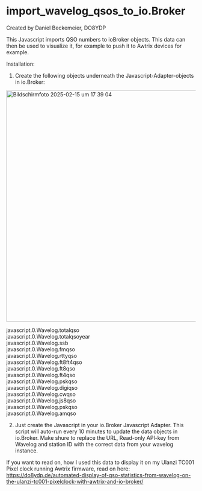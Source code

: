 # import_wavelog_qsos_to_io.Broker

Created by Daniel Beckemeier, DO8YDP

This Javascript imports QSO numbers to ioBroker objects. This data can then be used to visualize it, for example to push it to Awtrix devices for example. 

Installation:

1. Create the following objects underneath the Javascript-Adapter-objects in io.Broker:

<img width="614" alt="Bildschirmfoto 2025-02-15 um 17 39 04" src="https://github.com/user-attachments/assets/1eb47cbb-6b8a-4022-ac8d-a91b340b223a" />

javascript.0.Wavelog.totalqso  
javascript.0.Wavelog.totalqsoyear  
javascript.0.Wavelog.ssb  
javascript.0.Wavelog.fmqso  
javascript.0.Wavelog.rttyqso  
javascript.0.Wavelog.ft8ft4qso  
javascript.0.Wavelog.ft8qso  
javascript.0.Wavelog.ft4qso  
javascript.0.Wavelog.pskqso  
javascript.0.Wavelog.digiqso  
javascript.0.Wavelog.cwqso  
javascript.0.Wavelog.js8qso  
javascript.0.Wavelog.pskqso  
javascript.0.Wavelog.amqso  




2. Just create the Javascript in your io.Broker Javascript Adapter. This script will auto-run every 10 minutes to update the data objects in io.Broker.
Make shure to replace the URL, Read-only API-key from Wavelog and station ID with the correct data from your wavelog instance.


If you want to read on, how I used this data to display it on my Ulanzi TC001 Pixel clock running Awtrix firmware, read on here: https://do8ydp.de/automated-display-of-qso-statistics-from-wavelog-on-the-ulanzi-tc001-pixelclock-with-awtrix-and-io-broker/
